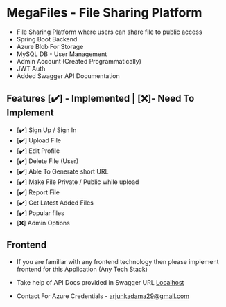 # MegaFiles - File Sharing Platform

- File Sharing Platform where users can share file to public access
- Spring Boot Backend
- Azure Blob For Storage
- MySQL DB - User Management
- Admin Account  (Created Programmatically)
- JWT Auth
- Added Swagger API Documentation

## Features  [✔️] - Implemented | [❌]- Need To Implement
- [✔️]  Sign Up / Sign In
- [✔️]  Upload File
- [✔️]  Edit Profile
- [✔️]  Delete File (User)
- [✔️]  Able To Generate short URL
- [✔️]  Make File Private / Public while upload
- [✔️]  Report File
- [✔️]  Get Latest Added Files
- [✔️]  Popular files
- [❌]  Admin Options

## Frontend 
- If you are familiar with any frontend technology then please implement frontend for this Application (Any Tech Stack)

- Take help of API Docs provided in Swagger URL [Localhost](http://localhost:8080/swagger-ui/index.html)
 
- Contact For Azure Credentials - arjunkadama29@gmail.com